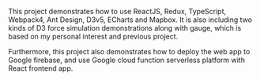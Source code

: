 This project demonstrates how to use ReactJS, 
Redux, TypeScript, Webpack4, Ant Design, D3v5, ECharts and Mapbox. 
It is also including two kinds of D3 force simulation demonstrations along with 
gauge, which is based on my personal interest and previous project.

Furthermore, this project also demonstrates how to deploy the web app to Google
firebase, and use Google cloud function serverless platform with React frontend app.